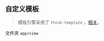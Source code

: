 ## 自定义模板

> 模板引擎采用了 `think-template` ，[相关](https://www.kancloud.cn/manual/think-template/content)。

文件夹 `app/view`

